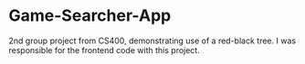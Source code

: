 # Game-Searcher-App
2nd group project from CS400, demonstrating use of a red-black tree. I was responsible for the frontend code with this project.
